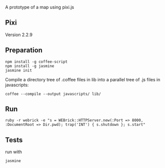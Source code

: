 A prototype of a map using pixi.js

Pixi
----

Version 2.2.9

Preparation
-----------

```
npm install -g coffee-script
npm install -g jasmine
jasmine init
```

Compile a directory tree of .coffee files in lib into a parallel tree of .js files in javascripts:
```
coffee --compile --output javascripts/ lib/
```

Run
---

```
ruby -r webrick -e "s = WEBrick::HTTPServer.new(:Port => 8000, :DocumentRoot => Dir.pwd); trap('INT') { s.shutdown }; s.start"
```

Tests
-----

run with
```
jasmine
```


